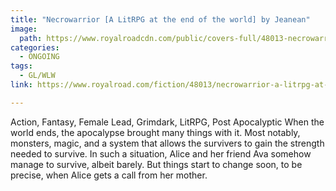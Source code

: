 ```yaml
---
title: "Necrowarrior [A LitRPG at the end of the world] by Jeanean"
image:
  path: https://www.royalroadcdn.com/public/covers-full/48013-necrowarrior-a-litrpg-at-the-end-of-the-world.jpg
categories:
  - ONGOING
tags:
  - GL/WLW
link: https://www.royalroad.com/fiction/48013/necrowarrior-a-litrpg-at-the-end-of-the-world

---
```

Action, Fantasy, Female Lead, Grimdark, LitRPG, Post Apocalyptic
When the world ends, the apocalypse brought many things with it.
Most notably, monsters, magic, and a system that allows the survivers to gain the strength needed to survive.
In such a situation, Alice and her friend Ava somehow manage to survive, albeit barely.
But things start to change soon, to be precise, when Alice gets a call from her mother.

